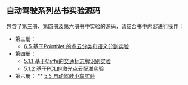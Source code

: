 
## 自动驾驶系列丛书实验源码
包含了第三册、第四册及第六册书中实验的源码，请结合书中内容进行操作：

* 第三册：
  - [6.5 基于PointNet 的点云分类和语义分割实验](第3册/6.5基于PointNet的点云分类和语义分割实验)
* 第四册：
  - [5.1.1 基于Caffe的交通标志牌识别实验](第4册/5.1.1基于Caffe的交通标志牌识别实验)
  - [5.1.2 基于PCL的激光点云配准实验](./第4册/5.1.2基于PCL的激光点云配准实验)
* 第六册：
** [5.5 自动驾驶小车实验](第6册/5.5自动驾驶小车实验)
